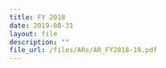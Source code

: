 ```yaml
---
title: FY 2018
date: 2019-08-31
layout: file
description: ""
file_url: /files/ARs/AR_FY2018-19.pdf
---
```



